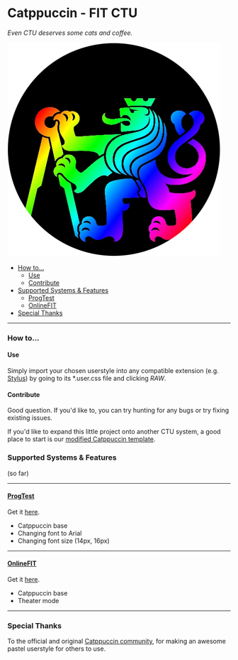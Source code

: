# Catppuccin - FIT CTU

*Even CTU deserves some cats and coffee.*

![CTU logo](CTU.webp)


<!-- START doctoc generated TOC please keep comment here to allow auto update -->
<!-- DON'T EDIT THIS SECTION, INSTEAD RE-RUN doctoc TO UPDATE -->


- [How to...](#how-to)
  - [Use](#use)
  - [Contribute](#contribute)
- [Supported Systems & Features](#supported-systems--features)
  - [ProgTest](#progtest)
  - [OnlineFIT](#onlinefit)
- [Special Thanks](#special-thanks)

<!-- END doctoc generated TOC please keep comment here to allow auto update -->

---


### How to...

#### Use

Simply import your chosen userstyle into any compatible extension (e.g. [Stylus](https://add0n.com/stylus.html)) by going to its \*.user.css file and clicking *RAW*.

#### Contribute

Good question. If you'd like to, you can try hunting for any bugs or try fixing existing issues.

If you'd like to expand this little project onto another CTU system, a good place to start is our [modified Catppuccin template](https://github.com/FTEdianiaK/catppuccin-fitctu/blob/main/template/catppuccin.user.css).


### Supported Systems & Features
(so far)

---

#### [ProgTest](https://progtest.fit.cvut.cz/)

Get it [here](https://github.com/FTEdianiaK/catppuccin-fitctu/raw/refs/heads/main/styles/progtest/catppuccin.user.css).

- Catppuccin base
- Changing font to Arial
- Changing font size (14px, 16px)

---

#### [OnlineFIT](https://online.fit.cvut.cz/)

Get it [here](https://github.com/FTEdianiaK/catppuccin-fitctu/raw/refs/heads/main/styles/onlinefit/catppuccin.user.css).

- Catppuccin base
- Theater mode

---


### Special Thanks

To the official and original [Catppuccin community](https://github.com/catppuccin/userstyles), for making an awesome pastel userstyle for others to use.

